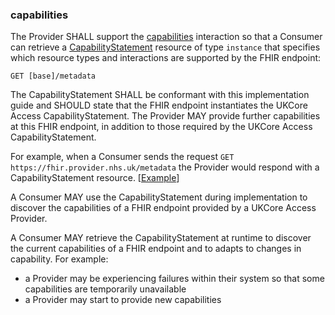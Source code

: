 ### capabilities
The Provider SHALL support the [capabilities](https://hl7.org/fhir/R4/http.html#capabilities) interaction so that
a Consumer can retrieve a [CapabilityStatement](https://hl7.org/fhir/R4/capabilitystatement.html) resource of type
`instance` that specifies which resource types and interactions are supported by the FHIR endpoint:
```
GET [base]/metadata
```
The CapabilityStatement SHALL be conformant with this implementation guide and SHOULD state that the FHIR endpoint instantiates the UKCore Access CapabilityStatement.
The Provider MAY provide further capabilities at this FHIR endpoint, in addition to those required by the UKCore Access CapabilityStatement.

For example, when a Consumer sends the request `GET https://fhir.provider.nhs.uk/metadata`
the Provider would respond with a CapabilityStatement resource. [[Example](./CapabilityStatement-Example-UKCoreAccess-CapabilityStatement-instance.html)]

A Consumer MAY use the CapabilityStatement during implementation to discover the capabilities of a FHIR endpoint provided by a UKCore Access Provider.

A Consumer MAY retrieve the CapabilityStatement at runtime to discover the current capabilities of a FHIR endpoint and 
to adapts to changes in capability. For example:
- a Provider may be experiencing failures within their system so that some capabilities are temporarily unavailable 
- a Provider may start to provide new capabilities
